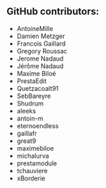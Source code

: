 GitHub contributors:
--------------------------------
 - AntoineMille
 - Damien Metzger
 - Francois Gaillard
 - Gregory Roussac
 - Jerome Nadaud
 - Jérôme Nadaud
 - Maxime Biloé
 - PrestaEdit
 - Quetzacoalt91
 - SebBareyre
 - Shudrum
 - aleeks
 - antoin-m
 - eternoendless
 - gaillafr
 - great9
 - maximebiloe
 - michalurva
 - prestamodule
 - tchauviere
 - xBorderie
